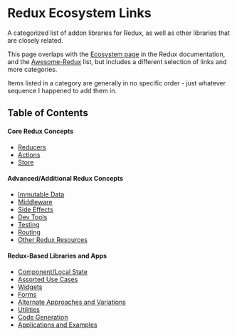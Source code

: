 # Redux Ecosystem Links
A categorized list of addon libraries for Redux, as well as other libraries that are closely related.

This page overlaps with the [Ecosystem page](http://redux.js.org/docs/introduction/Ecosystem.html) in the Redux documentation, and the [Awesome-Redux](https://github.com/xgrommx/awesome-redux) list, but includes a different selection of links and more categories.

Items listed in a category are generally in no specific order - just whatever sequence I happened to add them in.

## Table of Contents

#### Core Redux Concepts

- [Reducers](reducers.md)
- [Actions](actions.md)
- [Store](store.md)

#### Advanced/Additional Redux Concepts

- [Immutable Data](immutable-data.md)
- [Middleware](middleware.md)
- [Side Effects](side-effects.md)
- [Dev Tools](devtools.md)
- [Testing](testing.md)
- [Routing](routing.md)
- [Other Redux Resources](other-resources.md)

#### Redux-Based Libraries and Apps

- [Component/Local State](component-state.md)
- [Assorted Use Cases](use-cases.md)
- [Widgets](widgets.md)
- [Forms](forms.md)
- [Alternate Approaches and Variations](variations.md)
- [Utilities](utilities.md)
- [Code Generation](code-generation.md)
- [Applications and Examples](apps-and-examples.md)